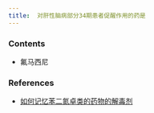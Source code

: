 ```yaml
---
title:  对肝性脑病部分34期患者促醒作用的药是
--- 
```


### Contents
- 氟马西尼

### References
- [如何记忆苯二氮卓类的药物的解毒剂](/如何记忆苯二氮卓类的药物的解毒剂)
